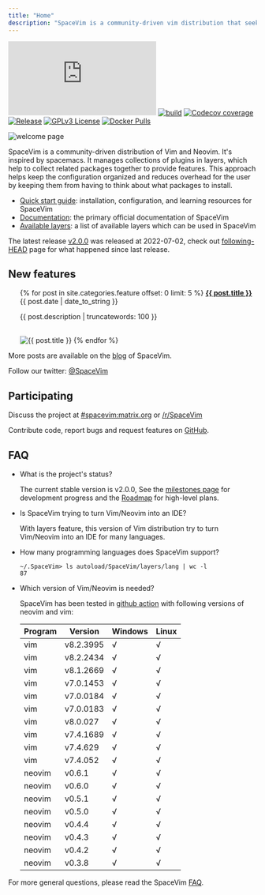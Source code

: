 ```yaml
---
title: "Home"
description: "SpaceVim is a community-driven vim distribution that seeks to provide layer feature."
---
```


[![matrix](https://img.shields.io/matrix/spacevim:matrix.org?color=green&label=%23spacevim%3Amatrix.org&logo=matrix)](https://chat.mozilla.org/#/room/#spacevim:matrix.org)
[![build](https://img.shields.io/github/workflow/status/SpaceVim/SpaceVim/test)](https://github.com/SpaceVim/SpaceVim/actions/workflows/check.yml?query=branch%3Amaster)
[![Codecov coverage](https://img.shields.io/codecov/c/github/SpaceVim/SpaceVim.svg)](https://codecov.io/gh/SpaceVim/SpaceVim)
[![Release](https://img.shields.io/badge/Release-2.0.0-8700FF.svg)](https://spacevim.org/SpaceVim-release-v2.0.0/)
[![GPLv3 License](https://img.shields.io/badge/license-GPLv3-blue.svg)](https://github.com/SpaceVim/SpaceVim/blob/master/LICENSE)
[![Docker Pulls](https://img.shields.io/docker/pulls/spacevim/spacevim)](https://hub.docker.com/r/spacevim/spacevim)

![welcome page](https://user-images.githubusercontent.com/13142418/176910121-8e7ca78f-8434-4ac7-9b02-08c4d15f8ad9.png)

SpaceVim is a community-driven distribution of Vim and Neovim.
It's inspired by spacemacs. It manages collections of plugins in layers,
which help to collect related packages together to provide features.
This approach helps keep the configuration organized and reduces
overhead for the user by keeping them from having to think about
what packages to install.

- [Quick start guide](quick-start-guide/): installation, configuration, and learning resources for SpaceVim
- [Documentation](documentation/): the primary official documentation of SpaceVim
- [Available layers](layers/): a list of available layers which can be used in SpaceVim

The latest release [v2.0.0](https://spacevim.org/SpaceVim-release-v2.0.0/) was released at 2022-07-02, check out [following-HEAD](https://github.com/SpaceVim/SpaceVim/wiki/Following-HEAD) page for what happened since last release.

## New features

<ul>
    {% for post in site.categories.feature offset: 0 limit: 5  %}
               <strong><a href="{{ post.url }}">{{ post.title }}</a></strong>
               <br>
               <span class="post-date">{{ post.date | date_to_string }}</span>
               <p>{{ post.description | truncatewords: 100 }}</p>
               <br>
               <img alt="{{ post.title }}" src="{{ post.image }}">
    {% endfor %}
</ul>

More posts are available on the [blog](blog/) of SpaceVim.

Follow our twitter: [@SpaceVim](https://twitter.com/SpaceVim)

## Participating

Discuss the project at [#spacevim:matrix.org](https://chat.mozilla.org/#/room/#spacevim:matrix.org) or [/r/SpaceVim](https://www.reddit.com/r/SpaceVim/)

Contribute code, report bugs and request features on [GitHub](https://github.com/SpaceVim/SpaceVim).

## FAQ

- What is the project's status?

  The current stable version is v2.0.0, See the [milestones page](https://github.com/SpaceVim/SpaceVim/milestones)
  for development progress and the [Roadmap](roadmap/) for high-level plans.

- Is SpaceVim trying to turn Vim/Neovim into an IDE?

  With layers feature, this version of Vim distribution try to turn Vim/Neovim into an IDE for many languages.

- How many programming languages does SpaceVim support?

  ```
  ~/.SpaceVim> ls autoload/SpaceVim/layers/lang | wc -l
  87
  ```

- Which version of Vim/Neovim is needed?

  SpaceVim has been tested in [github action](https://github.com/SpaceVim/SpaceVim/actions) with following
  versions of neovim and vim:

  | Program | Version   | Windows | Linux |
  | ------- | --------- | ------- | ----- |
  | vim     | v8.2.3995 | √       | √     |
  | vim     | v8.2.2434 | √       | √     |
  | vim     | v8.1.2669 | √       | √     |
  | vim     | v7.0.1453 | √       | √     |
  | vim     | v7.0.0184 | √       | √     |
  | vim     | v7.0.0183 | √       | √     |
  | vim     | v8.0.027  | √       | √     |
  | vim     | v7.4.1689 | √       | √     |
  | vim     | v7.4.629  | √       | √     |
  | vim     | v7.4.052  | √       | √     |
  | neovim  | v0.6.1    | √       | √     |
  | neovim  | v0.6.0    | √       | √     |
  | neovim  | v0.5.1    | √       | √     |
  | neovim  | v0.5.0    | √       | √     |
  | neovim  | v0.4.4    | √       | √     |
  | neovim  | v0.4.3    | √       | √     |
  | neovim  | v0.4.2    | √       | √     |
  | neovim  | v0.3.8    | √       | √     |

For more general questions, please read the SpaceVim [FAQ](faq/).

<!-- vim:set nowrap: -->
